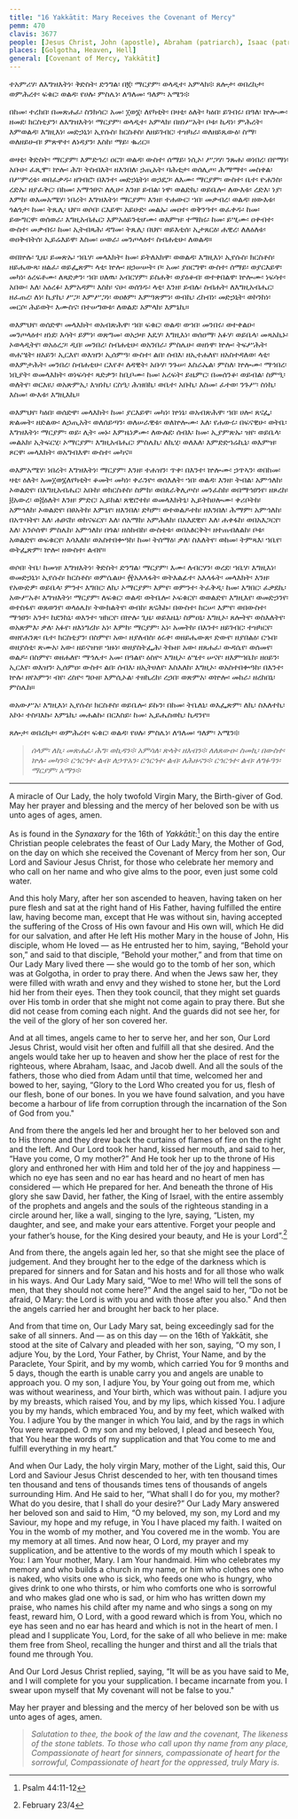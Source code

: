 ```yaml
---
title: "16 Yakkātit: Mary Receives the Covenant of Mercy"
pemm: 470
clavis: 3677
people: [Jesus Christ, John (apostle), Abraham (patriarch), Isaac (patriarch), Jacob (patriarch), David (prophet)]
places: [Golgotha, Heaven, Hell]
general: [Covenant of Mercy, Yakkātit]
---
```

ተአምሪሃ፡ ለእግዝእትነ፡ ቅድስት፡ ድንግል፡ በ፪፡ ማርያም፡ ወላዲተ፡ አምላክ፨ ጸሎታ፡ ወበረከታ፡ ወምሕረተ፡ ፍቁር፡ ወልዳ፡ የሀሉ፡ ምስሌነ፡ ለዓለመ፡ ዓለም፡ አሜን፨

በከመ፡ ተረክበ፡ በመጽሐፈ፡ ስንክሳር፡ አመ፡ ፲ወ፮፡ ለየካቲት፡ በዛቲ፡ ዕለት፡ ካዕበ፡ ይገብሩ፡ በዓለ፡ ኵሎሙ፡ ዘመደ፡ ክርስቲያን፡ ለእግዝእትነ፡ ማርያም፡ ወላዲተ፡ አምላክ፡ በዘነሥአት፡ ቦቱ፡ ኪዳነ፡ ምሕረት፡ እምወልዳ፡ እግዚእነ፡ መድኃኒነ፡ ኢየሱስ፡ ክርስቶስ፡ ለዘይገብር፡ ተዝካራ፡ ወለዘይጼውዕ፡ ስማ፡ ወለዘይሁብ፡ ምጽዋተ፡ ለነዳያን፡ እስከ፡ ማይ፡ ቈሪር።

ወዛቲ፡ ቅድስት፡ ማርያም፡ እምድኅረ፡ ዐርገ፡ ወልዳ፡ ውስተ፡ ሰማይ፡ ነሲኦ፡ ሥጋሃ፡ ንጹሐ፡ ወነበረ፡ በየማነ፡ አቡሁ፡ ፈጺሞ፡ ኵሎ፡ ሕገ፡ ትስብእት፡ ዘእንበለ፡ ኃጢአት፡ ባሕቲታ፡ ወሰሊጦ፡ ሕማማተ፡ መስቀል፡ በሥምረቱ፡ ወበፈቃዱ፡ ዘገብሮ፡ በእንተ፡ መድኃኒትነ፡ ወኃደጋ፡ ለእሙ፡ ማርያም፡ ውስተ፡ ቤተ፡ ዮሐንስ፡ ረድኡ፡ ዘያፈቅር፡ በከመ፡ አማኅፀና፡ ለሊሁ፡ እንዘ፡ ይብል፡ ነዋ፡ ወልድኪ፡ ወይቤሎ፡ ለውእቱ፡ ረድእ፡ ነያ፡ እምከ፡ ወእመአሜሃ፡ ነበረት፡ እግዝእትነ፡ ማርያም፡ እንዘ፡ ተሐውር፡ ኀበ፡ መቃብረ፡ ወልዳ፡ ዘውእቱ፡ ጎልጎታ፡ ከመ፡ ትጼሊ፡ ህየ። ወሶበ፡ ርእይዋ፡ አይሁድ፡ መልኡ፡ መዐተ፡ ወቅንዓተ፡ ወፈቀዱ፡ ከመ፡ ይውግርዋ፡ ወሰወራ፡ እግዚአብሔር፡ እምአዕይንቲሆሙ፡ ወእምዝ፡ ተማከሩ፡ ከመ፡ ይሢሙ፡ ዐቀብተ፡ ውስተ፡ መቃብሩ፡ ከመ፡ ኢትብጻሕ፡ ዳግመ፡ ትጼሊ፡ በህየ፡ ወይእቲሰ፡ ኢታጸርዕ፡ ሐዊረ፡ ለለዕለቱ፡ ወዐቅብትሰ፡ ኢይሬእይዋ፡ እስመ፡ ሠወራ፡ መንጦላዕተ፡ ስብሐቲሁ፡ ለወልዳ።

ወበኵሉ፡ ጊዜ፡ ይመጽኡ፡ ኀቤሃ፡ መላእክት፡ ከመ፡ ይትለአክዋ፡ ወወልዳ፡ እግዚእነ፡ ኢየሱስ፡ ክርስቶስ፡ ዘይሔውጻ፡ ዘልፈ፡ ወይፌጽም፡ ላቲ፡ ኵሎ፡ ዘኃሠሠት፡ ቦ፡ አመ፡ ያዐርግዋ፡ ውስተ፡ ሰማይ፡ ወያርእይዋ፡ መካነ፡ ዕረፍቶሙ፡ ለጻድቃን፡ ኀበ፡ ሀለዉ፡ አብርሃም፡ ይስሐቅ፡ ወያዕቆብ፡ ወተቀበልዋ፡ ኵሎሙ፡ ነፍሳተ፡ አበው፡ እለ፡ አዕረፉ፡ እምአዳም፡ እስከ፡ ናሁ፡ ወሰገዱ፡ ላቲ፡ እንዘ፡ ይብሉ፡ ስብሐት፡ ለእግዚአብሔር፡ ዘፈጠረ፡ ለነ፡ ኪያኪ፡ ሥጋ፡ እምሥጋነ፡ ወዐፅም፡ እምዓጽምነ፡ ወብኪ፡ ረከብነ፡ መድኃኒት፡ ወኮንከነ፡ መርሶ፡ ሕይወት፡ እሙስና፡ በተሠግወቱ፡ ለወልደ፡ አምላክ፡ እምኔኪ።

ወእምህየ፡ ወሰድዋ፡ መላእክት፡ ወአብጽሕዋ፡ ኀበ፡ ፍቁር፡ ወልዳ፡ ወኀበ፡ መንበሩ፡ ወተቀልዑ፡ መንጦላዕተ፡ ዘነደ፡ እሳት፡ ይምነ፡ ወጽግመ፡ ወአኃዛ፡ እዴሃ፡ እግዚእነ፡ ወሰዐማ፡ አፉሃ፡ ወይቤላ፡ መጻአኪኑ፡ ኦወላዲትየ፡ ወአዕረጋ፡ ዲበ፡ መንበረ፡ ስብሐቲሁ፡ ወአንበራ፡ ምስሌሁ፡ ወዘነዋ፡ ኵሎ፡ ትፍሥሕት፡ ወሐሤት፡ ዘአይን፡ ኢርእየ፡ ወእዝን፡ ኢሰምዓ፡ ውስተ፡ ልበ፡ ሰብእ፡ ዘኢተሐለየ፡ ዘአስተዳለወ፡ ላቲ፡ ወእምታሕት፡ መንበረ፡ ስብሐቲሁ፡ ርእየቶ፡ ለዳዊት፡ አቡሃ፡ ንጉሠ፡ እስራኤል፡ ምስለ፡ ኵሎሙ፡ ማኅበረ፡ ነቢያት፡ ወመላእክት፡ ወነፍሳተ፡ ጻድቃን፡ ከቢቦሙ፡ ከመ፡ አረፍት፡ ይዜምር፡ በመሰንቆ፡ ወይብል፡ ስምዒ፡ ወለትየ፡ ወርእዪ፡ ወአጽምኢ፡ እዝነኪ፡ ርስዒ፡ ሕዝበኪ፡ ወቤተ፡ አቡኪ፡ እስመ፡ ፈተወ፡ ንጉሥ፡ ስነኪ፡ እስመ፡ ውእቱ፡ እግዚእኪ።

ወእምህየ፡ ካዕበ፡ ወሰድዋ፡ መላእክት፡ ከመ፡ ያርእይዋ፡ መካነ፡ ኵነኔ፡ ወአብጽሕዋ፡ ኀበ፡ ሀሎ፡ ጸናፌ፡ ጽልመት፡ ዘድልው፡ ለኃጢአት፡ ወለሰይጣን፡ ወለሠራዊቱ፡ ወለኵሎሙ፡ እለ፡ የሐውሩ፡ በፍናዊሁ፡ ወትቤ፡ እግዝእትነ፡ ማርያም፡ ወይ፡ ሊት፡ መኑ፡ እምዜነዎሙ፡ ለውሉደ፡ ሰብእ፡ ከመ፡ ኢያምጽኡ፡ ዝየ፡ ወይቤላ፡ መልአክ፡ ኢትፍርሂ፡ ኦማርያም፡ እግዚአብሔር፡ ምስሌኪ፡ ለኪሂ፡ ወለእለ፡ እምድድኀሬኪኒ፡ ወእምዝ፡ ጾርዋ፡ መላእክት፡ ወአግብእዋ፡ ውስተ፡ መካና።

ወእምአሜሃ፡ ነበረት፡ እግዝእትነ፡ ማርያም፡ እንዘ፡ ተሐዝን፡ ጥቀ፡ በእንተ፡ ኵሎሙ፡ ኃጥኣን፡ ወበከመ፡ ዛቲ፡ ዕለት፡ አመ፲ወ፮ለየካቲት፡ ቆመት፡ መካነ፡ ቀራንዮ፡ ወሰእለት፡ ኀበ፡ ወልዳ፡ እንዘ፡ ትብል፡ አምኅለከ፡ ኦወልድየ፡ በእግዚአብሔር፡ አቡከ፡ ወክርስቶስ፡ ስምከ፡ ወበጰራቅሊጦስ፡ መንፈስከ፡ ወበማኅፀንየ፡ ዘጾረከ፡ ፱አውረ፡ ወ፭ዕለት፡ እንዘ፡ ምድር፡ ኢይክል፡ ጸዊሮተከ፡ ወመላእክትኒ፡ ኢይትከሀሎሙ፡ ቀሪቦትከ፡ አምኅለከ፡ ኦወልድየ፡ በፀአትከ፡ እምኔየ፡ ዘእንበለ፡ ድካም፡ ወተወልዶተከ፡ ዘእንበለ፡ ሕማም፡ አምኅለከ፡ በአጥባትየ፡ እለ፡ ሐፀናከ፡ ወከናፍርየ፡ እለ፡ ሰአማከ፡ አምሕለከ፡ በአእደዊየ፡ እለ፡ ሐቀፋከ፡ ወበአእጋርየ፡ እለ፡ አንሶሰዋ፡ ምስሌከ፡ አምኅለከ፡ በጎል፡ ዘሰከብከ፡ ውስቴቱ፡ ወበአፅርቅት፡ ዘተጠብለልከ፡ ቦቱ፡ አወልድየ፡ ወፍቁርየ፡ እሳእለከ፡ ወአስተበቍዓከ፡ ከመ፡ ትሰማዕ፡ ቃለ፡ ስእለትየ፡ ወከመ፡ ትምጻእ፡ ኀቤየ፡ ወትፌጽም፡ ኵሎ፡ ዘውስተ፡ ልብየ።

ወሶበ፡ ትቤ፡ ከመዝ፡ እግዝእትነ፡ ቅድስት፡ ድንግል፡ ማርያም፡ እሙ፡ ለብርሃን፡ ወረደ፡ ኀቤሃ፡ እግዚእነ፡ ወመድኃኒነ፡ ኢየሱስ፡ ክርስቶስ፡ ወምሴልሁ፡ ፼አእላፋት፡ ወትእልፊተ፡ አእላፋት፡ መላእክት፡ እንዘ፡ የአውድዎ፡ ወይቤላ፡ ምንተ፡ እግበር፡ ለኪ፡ ኦማርያም፡ እምየ፡ ወምንተ፡ ትፈቅዲ፡ ከመ፡ እግበር፡ ፈቃደኪ፡ አውሥአቶ፡ እግዝእትነ፡ ማርያም፡ ለፍቁር፡ ወልዳ፡ ወትቤሎ፡ ኦፍቁርየ፡ ወወልድየ፡ እግዚእየ፡ ወመድኃንየ፡ ወተስፋየ፡ ወጸወንየ፡ ወላዕሌከ፡ ትውክልትየ፡  ወብከ፡ ጸናሕኩ፡ በውስተ፡ ከርሠ፡ እምየ፡ ወበውስተ፡ ማኅፀን፡ አንተ፡ ከደንከኒ፡ ወእንተ፡ ዝክርየ፡ በኵሉ፡ ጊዜ፡ ወይእዜኒ፡ ስምዐኒ፡ እግዚኦ፡ ጸሎትየ፡ ወስእለትየ፡ ወአጽምእ፡ ቃለ፡ አፉየ፡ ዘእነግረከ፡ አነ፡ እምከ፡ ማርያም፡ አነ፡ አመትከ፡ በእንተ፡ ዘይገብር፡ ተዝካርየ፡ ወዘየሐንጽ፡ ቤተ፡ ክርስቲያን፡ በስምየ፡ አው፡ ዘያለብስ፡ ዕሩቀ፡ ወዘይሔውጽ፡ ድውየ፡ ዘያበልዕ፡ ርኁበ፡ ወዘያሰቲ፡ ጽሙአ፡ አው፡ ዘይናዝዝ፡ ኀዙነ፡ ወዘያስትፌሕ፡ ትኩዘ፡ አው፡ ዘጸሐፈ፡ ውዳሴየ፡ ወሰመየ፡ ወልዶ፡ በስምየ፡ ወዘሐለየ፡ ማኅሌተ፡ አመ፡ በዓልየ፡ ዕስዮ፡ እግዚኦ፡ ዕሤተ፡ ሠናየ፡ ዘእምኀቤከ፡ ዘዐይን፡ ኢርእየ፡ ወእዝን፡ ኢሰምዐ፡ ውስተ፡ ልበ፡ ሰብእ፡ ዘኢትሀለየ፡ እስእለከ፡ እግዚኦ፡ ወአስተበቍዓከ፡ በእንተ፡ ኵሉ፡ ዘየአምን፡ ብየ፡ ረስዮ፡ ግዑዘ፡ እምሲኦል፡ ተዘኪረከ፡ ረኃበ፡ ወጽምአ፡ ወኵሎ፡ መከራ፡ ዘረከበኒ፡ ምስሌከ።

ወአውሥአ፡ እግዚእነ፡ ኢየሱስ፡ ክርስቶስ፡ ወይቤሎ፡ ይኩን፡ በከመ፡ ትቤለኒ፡ ወእፌጽም፡ ለኪ፡ ስእለተኪ፡ አኮኑ፡ ተስባእኩ፡ እምኔኪ፡ መሐልኩ፡ በርእስይ፡ ከመ፡ ኢይሔስወኪ፡ ኪዳንየ።

ጸሎታ፡ ወበረከታ፡ ወምሕረተ፡ ፍቁር፡ ወልዳ፡ የሀሉ፡ ምስሌነ፡ ለዓለመ፡ ዓለም፡ አሜን፨

>*ሰላም፡ ለኪ፡ መጽሐፈ፡ ሕግ፡ ወኪዳን፨*
>*አምሳለ፡ ጽላት፡ ዘእብን፨*
>*ለለጸውዑ፡ ስመኪ፡ በውስተ፡ ኵሉ፡ መካን፨*
>*ርኅርኅተ፡ ልብ፡ ለኃጥአን፡ ርኅርኅተ፡ ልብ፡ ለሕዙናን፨*
>*ርኅርኅተ፡ ልብ፡ ለግፉዓን፡ ማርያም፡ አማን፨*

----

A miracle of Our Lady, the holy twofold Virgin Mary, the Birth-giver of God. May her prayer and blessing and the mercy of her beloved son be with us unto ages of ages, amen.

As is found in the *Synaxary* for the 16th of *Yakkātit*:[^1] on this day the entire Christian people celebrates the feast of Our Lady Mary, the Mother of God, on the day on which she received the Covenant of Mercy from her son, Our Lord and Saviour Jesus Christ, for those who celebrate her memory and who call on her name and who give alms to the poor, even just some cold water.

And this holy Mary, after her son ascended to heaven, having taken on her pure flesh and sat at the right hand of His Father, having fulfilled the entire law, having become man, except that He was without sin, having accepted the suffering of the Cross of His own favour and His own will, which He did for our salvation, and after He left His mother Mary in the house of John, His disciple, whom He loved — as He entrusted her to him, saying, “Behold your son,” and said to that disciple, “Behold your mother,” and from that time on Our Lady Mary lived there — she would go to the tomb of her son, which was at Golgotha, in order to pray there. And when the Jews saw her, they were filled with wrath and envy and they wished to stone her, but the Lord hid her from their eyes. Then they took council, that they might set guards over His tomb in order that she might not come again to pray there. But she did not cease from coming each night. And the guards did not see her, for the veil of the glory of her son covered her.

And at all times, angels came to her to serve her, and her son, Our Lord Jesus Christ, would visit her often and fulfill all that she desired. And the angels would take her up to heaven and show her the place of rest for the righteous, where Abraham, Isaac, and Jacob dwell. And all the souls of the fathers, those who died from Adam until that time, welcomed her and bowed to her, saying, “Glory to the Lord Who created you for us, flesh of our flesh, bone of our bones. In you we have found salvation, and you have become a harbour of life from corruption through the incarnation of the Son of God from you."

And from there the angels led her and brought her to her beloved son and to His throne and they drew back the curtains of flames of fire on the right and the left. And Our Lord took her hand, kissed her mouth, and said to her, “Have you come, O my mother?” And He took her up to the throne of His glory and enthroned her with Him and told her of the joy and happiness — which no eye has seen and no ear has heard and no heart of men has considered — which He prepared for her. And beneath the throne of His glory she saw David, her father, the King of Israel, with the entire assembly of the prophets and angels and the souls of the righteous standing in a circle around her, like a wall, singing to the lyre, saying, “Listen, my daughter, and see, and make your ears attentive. Forget your people and your father’s house, for the King desired your beauty, and He is your Lord”.[^2]

And from there, the angels again led her, so that she might see the place of judgement. And they brought her to the edge of the darkness which is prepared for sinners and for Satan and his hosts and for all those who walk in his ways. And Our Lady Mary said, “Woe to me! Who will tell the sons of men, that they should not come here?” And the angel said to her, “Do not be afraid, O Mary: the Lord is with you and with those after you also." And then the angels carried her and brought her back to her place.

And from that time on, Our Lady Mary sat, being exceedingly sad for the sake of all sinners. And — as on this day — on the 16th of Yakkātit, she stood at the site of Calvary and pleaded with her son, saying, “O my son, I adjure You, by the Lord, Your Father, by Christ, Your Name, and by the Paraclete, Your Spirit, and by my womb, which carried You for 9 months and 5 days, though the earth is unable carry you and angels are unable to approach you. O my son, I adjure You, by Your going out from me, which was without weariness, and Your birth, which was without pain. I adjure you by my breasts, which raised You, and by my lips, which kissed You. I adjure you by my hands, which embraced You, and by my feet, which walked with You. I adjure You by the manger in which You laid, and by the rags in which You were wrapped. O my son and my beloved, I plead and beseech You, that You hear the words of my supplication and that You come to me and fulfill everything in my heart.”

And when Our Lady, the holy virgin Mary, mother of the Light, said this, Our Lord and Saviour Jesus Christ descended to her, with ten thousand times ten thousand and tens of thousands times tens of thousands of angels surrounding Him. And He said to her, “What shall I do for you, my mother? What do you desire, that I shall do your desire?” Our Lady Mary answered her beloved son and said to Him, “O my beloved, my son, my Lord and my Saviour, my hope and my refuge, in You I have placed my faith. I waited on You in the womb of my mother, and You covered me in the womb. You are my memory at all times. And now hear, O Lord, my prayer and my supplication, and be attentive to the words of my mouth which I speak to You: I am Your mother, Mary. I am Your handmaid. Him who celebrates my memory and who builds a church in my name, or him who clothes one who is naked, who visits one who is sick, who feeds one who is hungry, who gives drink to one who thirsts, or him who comforts one who is sorrowful and who makes glad one who is sad, or him who has written down my praise, who names his child after my name and who sings a song on my feast, reward him, O Lord, with a good reward which is from You, which no eye has seen and no ear has heard and which is not in the heart of men. I plead and I supplicate You, Lord, for the sake of all who believe in me: make them free from Sheol, recalling the hunger and thirst and all the trials that found me through You.

And Our Lord Jesus Christ replied, saying, “It will be as you have said to Me, and I will complete for you your supplication. I became incarnate from you. I swear upon myself that My covenant will not be false to you."

May her prayer and blessing and the mercy of her beloved son be with us unto ages of ages, amen.

>*Salutation to thee, the book of the law and the covenant,*
>*The likeness of the stone tablets.*
>*To those who call upon thy name from any place,*
>*Compassionate of heart for sinners, compassionate of heart for the sorrowful,*
>*Compassionate of heart for the oppressed, truly Mary is.*

[^1]: Psalm 44:11-12
[^2]: February 23/4